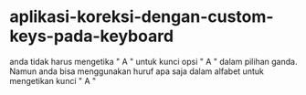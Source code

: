 # aplikasi-koreksi-dengan-custom-keys-pada-keyboard
anda tidak harus mengetika " A " untuk kunci opsi  " A " dalam pilihan ganda. Namun anda bisa menggunakan huruf apa saja dalam alfabet untuk mengetikan kunci " A "
